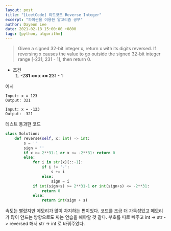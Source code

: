```yaml
---
layout: post
title: "[LeetCode] 리트코드 Reverse Integer"
excerpt: "파이썬을 이용한 알고리즘 공부"
author: Dayeon Lee
date: 2021-02-18 15:00:00 +0800
tags: [python, algorithm]
---
```


> Given a signed 32-bit integer x, return x with its digits reversed. If reversing x causes the value to go outside the signed 32-bit integer range [-231, 231 - 1], then return 0.

- 조건
  1. -2**31 <= x <= 2**31 - 1
 
예시 
 ``` 
Input: x = 123
Output: 321
```

```
Input: x = -123
Output: -321
```

테스트 통과한 코드 
```Python
class Solution:
    def reverse(self, x: int) -> int:
        s = ''
        sign = ''
        if x >= 2**31-1 or x <= -2**31: return 0
        else:
            for i in str(x)[::-1]:
                if i != '-':
                    s += i
                else:
                    sign = i
            if int(sign+s) >= 2**31-1 or int(sign+s) <= -2**31:
                return 0
            else:
                return int(sign + s)
```

속도는 빨랐지만 메모리가 많이 차지하는 편이었다. 코드를 조금 더 가독성있고 메모리가 많이 안드는 방향으로도 짜는 연습을 해야할 것 같다. 
부호를 따로 빼주고 int -> str -> reversed 해서 str -> int 로 바꿔주었다. 
